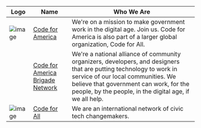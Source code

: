 | Logo | Name                                                                    | Who We Are                                                                                                                                                                                                                                                    |
| ---- | ----------------------------------------------------------------------- | ------------------------------------------------------------------------------------------------------------------------------------------------------------------------------------------------------------------------------------------------------------- |
| ![image](https://user-images.githubusercontent.com/75643389/185443984-7b2ee93f-0d9a-4f4a-a08e-29b53f64405e.png)      | [Code for America](https://codeforamerica.org/)                         | We're on a mission to make government work in the digital age. Join us. Code for America is also part of a larger global organization, Code for All.                                                                                                          |
|      | [Code for America Brigade Network](https://brigade.codeforamerica.org/) | We're a national alliance of community organizers, developers, and designers that are putting technology to work in service of our local communities. We believe that government can work, for the people, by the people, in the digital age, if we all help. |
| ![image](https://user-images.githubusercontent.com/75643389/185463266-fdb241b3-8d9a-4b82-bcfb-5a17e713008d.png)      | [Code for All](https://codeforall.org/)                                 | We are an international network of civic tech changemakers.                                                                                                                                                                                                   |
